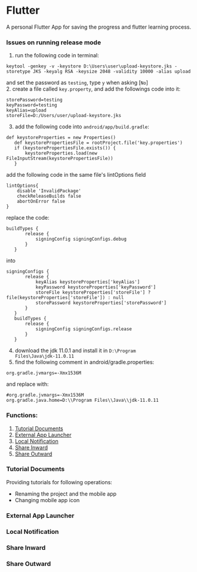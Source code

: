 # Flutter

A personal Flutter App for saving the progress and flutter learning process.

### Issues on running release mode
1. run the following code in terminal:
```temrinal
keytool -genkey -v -keystore D:\Users\user\upload-keystore.jks -storetype JKS -keyalg RSA -keysize 2048 -validity 10000 -alias upload
```
and set the password as <code>testing</code>, type <code>y</code> when asking [<code>No</code>]  
2. create a file called <code>key.property</code>, and add the followings code into it:
```
storePassword=testing
keyPassword=testing
keyAlias=upload
storeFile=D:/Users/user/upload-keystore.jks
```
3. add the following code into <code>android/app/build.gradle</code>:
```
def keystoreProperties = new Properties()
   def keystorePropertiesFile = rootProject.file('key.properties')
   if (keystorePropertiesFile.exists()) {
       keystoreProperties.load(new FileInputStream(keystorePropertiesFile))
   }
```
add the following code in the same file's lintOptions field 
```
lintOptions{
    disable 'InvalidPackage'
    checkReleaseBuilds false
    abortOnError false
}
```
replace the code:
```
buildTypes {
       release {
           signingConfig signingConfigs.debug
       }
   }
```
into
```
signingConfigs {
       release {
           keyAlias keystoreProperties['keyAlias']
           keyPassword keystoreProperties['keyPassword']
           storeFile keystoreProperties['storeFile'] ? file(keystoreProperties['storeFile']) : null
           storePassword keystoreProperties['storePassword']
       }
   }
   buildTypes {
       release {
           signingConfig signingConfigs.release
       }
   }
```
4. download the jdk 11.0.1 and install it in <code>D:\Program Files\Java\jdk-11.0.11</code>
5. find the following comment in android/gradle.properties:
```
org.gradle.jvmargs=-Xmx1536M
```
and replace with:
```
#org.gradle.jvmargs=-Xmx1536M
org.gradle.java.home=D:\\Program Files\\Java\\jdk-11.0.11
```



### Functions:

1. [Tutorial Documents](#TutorialDocuments)
2. [External App Launcher](#ExternalAppLauncher)
3. [Local Notification](#LocalNotification)
4. [Share Inward](#ShareInward)
5. [Share Outward](#ShareOutward)

### Tutorial Documents

Providing tutorials for following operations:  

+ Renaming the project and the mobile app
+ Changing mobile app icon  


### External App Launcher

### Local Notification

### Share Inward

### Share Outward